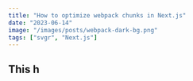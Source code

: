 ```yaml
---
title: "How to optimize webpack chunks in Next.js"
date: "2023-06-14"
image: "/images/posts/webpack-dark-bg.png"
tags: ["svgr", "Next.js"]
---
```


## This h
